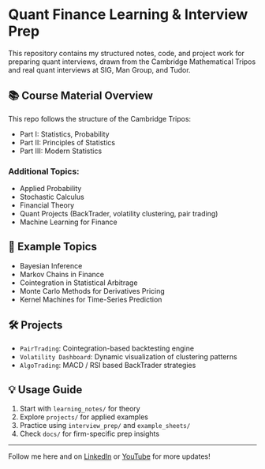 # Quant Finance Learning & Interview Prep

This repository contains my structured notes, code, and project work for preparing quant interviews, drawn from the Cambridge Mathematical Tripos and real quant interviews at SIG, Man Group, and Tudor.

## 📚 Course Material Overview

This repo follows the structure of the Cambridge Tripos:

- Part I: Statistics, Probability
- Part II: Principles of Statistics
- Part III: Modern Statistics

### Additional Topics:
- Applied Probability
- Stochastic Calculus
- Financial Theory
- Quant Projects (BackTrader, volatility clustering, pair trading)
- Machine Learning for Finance

## 🔬 Example Topics
- Bayesian Inference
- Markov Chains in Finance
- Cointegration in Statistical Arbitrage
- Monte Carlo Methods for Derivatives Pricing
- Kernel Machines for Time-Series Prediction

## 🛠️ Projects
- `PairTrading`: Cointegration-based backtesting engine
- `Volatility Dashboard`: Dynamic visualization of clustering patterns
- `AlgoTrading`: MACD / RSI based BackTrader strategies

## 💡 Usage Guide
1. Start with `learning_notes/` for theory
2. Explore `projects/` for applied examples
3. Practice using `interview_prep/` and `example_sheets/`
4. Check `docs/` for firm-specific prep insights

---

Follow me here and on [LinkedIn](https://www.linkedin.com/in/muntazirabidi/) or [YouTube]((https://www.youtube.com/@muntazirabidi)) for more updates!
